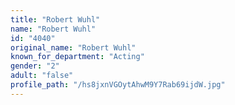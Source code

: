 ```yaml
---
title: "Robert Wuhl"
name: "Robert Wuhl"
id: "4040"
original_name: "Robert Wuhl"
known_for_department: "Acting"
gender: "2"
adult: "false"
profile_path: "/hs8jxnVGOytAhwM9Y7Rab69ijdW.jpg"
---
```


